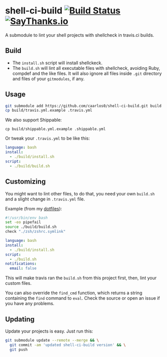 shell-ci-build [![Build Status](https://travis-ci.org/caarlos0/shell-ci-build.svg?branch=master)](https://travis-ci.org/caarlos0/shell-ci-build) [![SayThanks.io](https://img.shields.io/badge/SayThanks.io-%E2%98%BC-1EAEDB.svg?style=flat-square)](https://saythanks.io/to/caarlos0)
==================

A submodule to lint your shell projects with shellcheck in travis.ci builds.

## Build

- The `install.sh` script will install shellckeck.
- The `build.sh` will lint all executable files with shellcheck, avoiding
Ruby, compdef and the like files. It will also ignore all files inside `.git`
directory and files of your `gitmodules`, if any.

## Usage

```sh
git submodule add https://github.com/caarlos0/shell-ci-build.git build
cp build/travis.yml.example .travis.yml
```

We also support Shippable:

```
cp build/shippable.yml.example .shippable.yml
```

Or tweak your `.travis.yml` to be like this:

```yml
language: bash
install:
  - ./build/install.sh
script:
  - ./build/build.sh
```

## Customizing

You might want to lint other files, to do that, you need your own
`build.sh` and a slight change in `.travis.yml` file.

Example (from  my [dotfiles](https://github.com/caarlos0/dotfiles)):

```sh
#!/usr/bin/env bash
set -eo pipefail
source ./build/build.sh
check "./zsh/zshrc.symlink"
```

```yml
language: bash
install:
  - ./build/install.sh
script:
  - ./build.sh
notifications:
  email: false
```

This will make travis ran the `build.sh` from this project first,
then, lint your custom files.

You can also override the `find_cmd` function, which returns a string
containing the `find` command to `eval`. Check the source or open an
issue if you have any problems.

## Updating

Update your projects is easy. Just run this:

```sh
git submodule update --remote --merge && \
  git commit -am 'updated shell-ci-build version' && \
  git push
```
